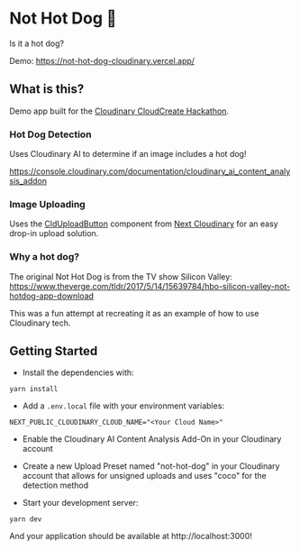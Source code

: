 # Not Hot Dog 🌭

Is it a hot dog?

Demo: <https://not-hot-dog-cloudinary.vercel.app/>

## What is this?

Demo app built for the [Cloudinary CloudCreate Hackathon](https://cloudinary.com/blog/cloudinary-cloudcreate-tech-products-hackathon).

### Hot Dog Detection

Uses Cloudinary AI to determine if an image includes a hot dog!

<https://console.cloudinary.com/documentation/cloudinary_ai_content_analysis_addon>

### Image Uploading

Uses the [CldUploadButton](https://next-cloudinary.spacejelly.dev/components/clduploadbutton/examples) component from [Next Cloudinary](https://next-cloudinary.spacejelly.dev/) for an easy drop-in upload solution.

### Why a hot dog?

The original Not Hot Dog is from the TV show Silicon Valley: https://www.theverge.com/tldr/2017/5/14/15639784/hbo-silicon-valley-not-hotdog-app-download

This was a fun attempt at recreating it as an example of how to use Cloudinary tech.

## Getting Started

* Install the dependencies with:

```
yarn install
```

* Add a `.env.local` file with your environment variables:

```
NEXT_PUBLIC_CLOUDINARY_CLOUD_NAME="<Your Cloud Name>"
```

* Enable the Cloudinary AI Content Analysis Add-On in your Cloudinary account

* Create a new Upload Preset named "not-hot-dog" in your Cloudinary account that allows for unsigned uploads and uses "coco" for the detection method

* Start your development server:

```
yarn dev
```

And your application should be available at http://localhost:3000!
